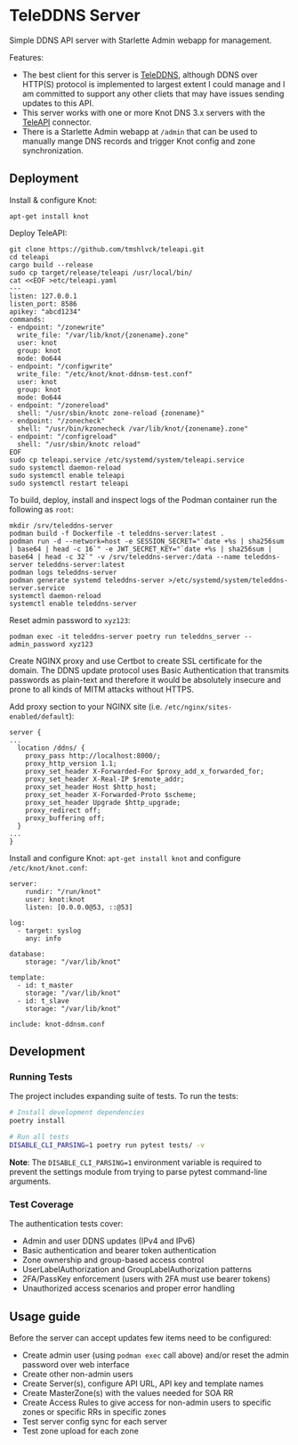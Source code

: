 # TeleDDNS Server

Simple DDNS API server with Starlette Admin webapp for management.

Features:
* The best client for this server is [TeleDDNS](https://github.com/tmshlvck/teleddns), although DDNS over HTTP(S) protocol is implemented to largest extent I could manage and I am committed to support any other cliets that may have issues sending updates to this API.
* This server works with one or more Knot DNS 3.x servers with the [TeleAPI](https://github.com/tmshlvck/teleapi) connector.
* There is a Starlette Admin webapp at `/admin` that can be used to manually mange DNS records and trigger Knot config and zone synchronization.

## Deployment

Install & configure Knot:
```
apt-get install knot
```

Deploy TeleAPI:
```
git clone https://github.com/tmshlvck/teleapi.git
cd teleapi
cargo build --release
sudo cp target/release/teleapi /usr/local/bin/
cat <<EOF >etc/teleapi.yaml
---
listen: 127.0.0.1
listen_port: 8586
apikey: "abcd1234"
commands:
- endpoint: "/zonewrite"
  write_file: "/var/lib/knot/{zonename}.zone"
  user: knot
  group: knot
  mode: 0o644
- endpoint: "/configwrite"
  write_file: "/etc/knot/knot-ddnsm-test.conf"
  user: knot
  group: knot
  mode: 0o644
- endpoint: "/zonereload"
  shell: "/usr/sbin/knotc zone-reload {zonename}"
- endpoint: "/zonecheck"
  shell: "/usr/bin/kzonecheck /var/lib/knot/{zonename}.zone"
- endpoint: "/configreload"
  shell: "/usr/sbin/knotc reload"
EOF
sudo cp teleapi.service /etc/systemd/system/teleapi.service
sudo systemctl daemon-reload
sudo systemctl enable teleapi
sudo systemctl restart teleapi
```

To build, deploy, install and inspect logs of the Podman container run
the following as `root`:
```
mkdir /srv/teleddns-server
podman build -f Dockerfile -t teleddns-server:latest .
podman run -d --network=host -e SESSION_SECRET="`date +%s | sha256sum | base64 | head -c 16`" -e JWT_SECRET_KEY="`date +%s | sha256sum | base64 | head -c 32`" -v /srv/teleddns-server:/data --name teleddns-server teleddns-server:latest
podman logs teleddns-server
podman generate systemd teleddns-server >/etc/systemd/system/teleddns-server.service
systemctl daemon-reload
systemctl enable teleddns-server
```

Reset admin password to `xyz123`:
```
podman exec -it teleddns-server poetry run teleddns_server --admin_password xyz123
```

Create NGINX proxy and use Certbot to create SSL certificate for the domain. The DDNS update protocol uses Basic Authentication that transmits passwords as plain-text and therefore it would be absolutely insecure and prone to all kinds of MITM attacks without HTTPS.

Add proxy section to your NGINX site (i.e. `/etc/nginx/sites-enabled/default`):
```
server {
...
  location /ddns/ {
    proxy_pass http://localhost:8000/;
    proxy_http_version 1.1;
    proxy_set_header X-Forwarded-For $proxy_add_x_forwarded_for;
    proxy_set_header X-Real-IP $remote_addr;
    proxy_set_header Host $http_host;
    proxy_set_header X-Forwarded-Proto $scheme;
    proxy_set_header Upgrade $http_upgrade;
    proxy_redirect off;
    proxy_buffering off;
  }
...
}
```

Install and configure Knot: `apt-get install knot` and configure `/etc/knot/knot.conf`:
```
server:
    rundir: "/run/knot"
    user: knot:knot
    listen: [0.0.0.0@53, ::@53]

log:
  - target: syslog
    any: info

database:
    storage: "/var/lib/knot"

template:
  - id: t_master
    storage: "/var/lib/knot"
  - id: t_slave
    storage: "/var/lib/knot"

include: knot-ddnsm.conf
```

## Development

### Running Tests

The project includes expanding suite of tests. To run the tests:

```bash
# Install development dependencies
poetry install

# Run all tests
DISABLE_CLI_PARSING=1 poetry run pytest tests/ -v
```

**Note**: The `DISABLE_CLI_PARSING=1` environment variable is required to prevent the settings module from trying to parse pytest command-line arguments.

### Test Coverage

The authentication tests cover:
- Admin and user DDNS updates (IPv4 and IPv6)
- Basic authentication and bearer token authentication
- Zone ownership and group-based access control
- UserLabelAuthorization and GroupLabelAuthorization patterns
- 2FA/PassKey enforcement (users with 2FA must use bearer tokens)
- Unauthorized access scenarios and proper error handling

## Usage guide

Before the server can accept updates few items need to be configured:

* Create admin user (using `podman exec` call above) and/or reset the admin password over web interface
* Create other non-admin users
* Create Server(s), configure API URL, API key and template names
* Create MasterZone(s) with the values needed for SOA RR
* Create Access Rules to give access for non-admin users to specific zones or specific RRs in specific zones
* Test server config sync for each server
* Test zone upload for each zone
